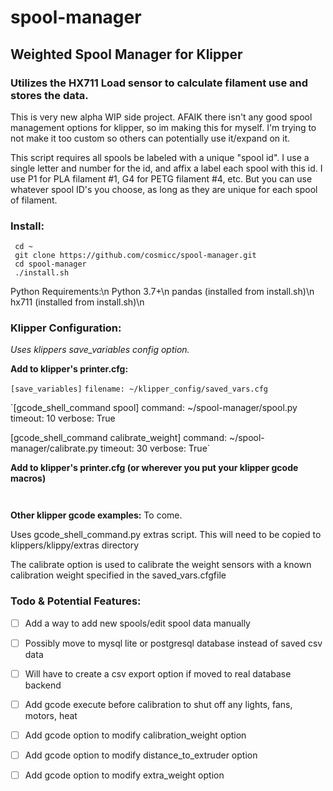 # spool-manager
## Weighted Spool Manager for Klipper
### Utilizes the HX711 Load sensor to calculate filament use and stores the data.

This is very new alpha WIP side project.
AFAIK there isn't any good spool management options for klipper, so im making this for myself.
I'm trying to not make it too custom so others can potentially use it/expand on it.

This script requires all spools be labeled with a unique "spool id".  I use a single letter and number for the id, and affix a label each spool with this id.
I use P1 for PLA filament #1, G4 for PETG filament #4, etc.  But you can use whatever spool ID's you choose, as long as they are unique for each spool of filament.

### Install:
     cd ~
     git clone https://github.com/cosmicc/spool-manager.git
     cd spool-manager
     ./install.sh

Python Requirements:\n
  Python 3.7+\n
  pandas (installed from install.sh)\n
  hx711 (installed from install.sh)\n
  
### Klipper Configuration:
  *Uses klippers save_variables config option.*

  **Add to klipper's printer.cfg:**
  
  `[save_variables]`
  `filename: ~/klipper_config/saved_vars.cfg`
  
  `[gcode_shell_command spool]
  command: ~/spool-manager/spool.py
  timeout: 10
  verbose: True

  [gcode_shell_command calibrate_weight]
  command: ~/spool-manager/calibrate.py
  timeout: 30
  verbose: True`

  **Add to klipper's printer.cfg (or wherever you put your klipper gcode macros)**
  
  ` 
  `

  **Other klipper gcode examples:**
    To come.

  Uses gcode_shell_command.py extras script.  This will need to be copied to klippers/klippy/extras directory

The calibrate option is used to calibrate the weight sensors with a known calibration weight specified in the saved_vars.cfgfile


### Todo & Potential Features:
  - [ ] Add a way to add new spools/edit spool data manually
  - [ ] Possibly move to mysql lite or postgresql database instead of saved csv data
  - [ ] Will have to create a csv export option if moved to real database backend
  - [ ] Add gcode execute before calibration to shut off any lights, fans, motors, heat
  - [ ] Add gcode option to modify calibration_weight option
  - [ ] Add gcode option to modify distance_to_extruder option
  - [ ] Add gcode option to modify extra_weight option
  

